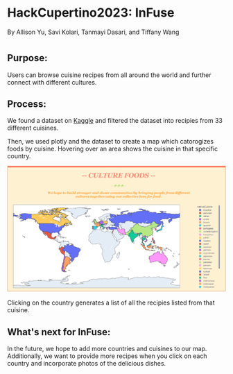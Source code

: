 # HackCupertino2023: InFuse

By Allison Yu, Savi Kolari, Tanmayi Dasari, and Tiffany Wang

#
## **Purpose:** 
Users can browse cuisine recipes from all around the world and further connect with different cultures.

## **Process:**

We found a dataset on [Kaggle](https://www.kaggle.com/datasets/alaknandaa/recipes-data-by-cuisine?resource=download) and filtered the dataset into recipies from 33 different cuisines.

Then, we used plotly and the dataset to create a map which catorogizes foods by cuisine. Hovering over an area shows the cuisine in that specific country. 

![Hovering over a country displays the cuisine.](/ScreenPic.png)

Clicking on the country generates a list of all the recipies listed from that cuisine.

## **What's next for InFuse:**
In the future, we hope to add more countries and cuisines to our map. Additionally, we want to provide more recipes when you click on each country and incorporate photos of the delicious dishes.